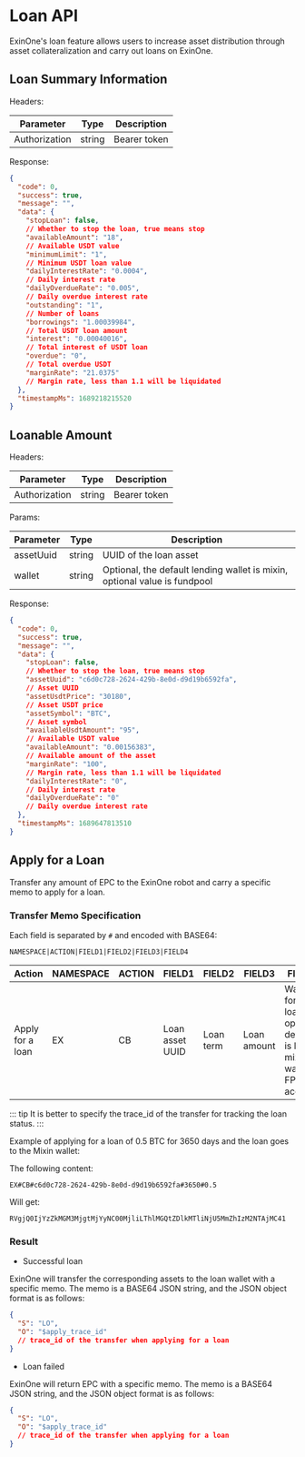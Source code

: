 # Loan API

ExinOne's loan feature allows users to increase asset distribution through asset collateralization and carry out loans
on ExinOne.

## Loan Summary Information

<APIEndpoint method="GET" url="/loan" />

Headers:

| Parameter     | Type   | Description  |
|---------------|--------|--------------|
| Authorization | string | Bearer token |

Response:

```json
{
  "code": 0,
  "success": true,
  "message": "",
  "data": {
    "stopLoan": false,
    // Whether to stop the loan, true means stop
    "availableAmount": "18",
    // Available USDT value
    "minimumLimit": "1",
    // Minimum USDT loan value
    "dailyInterestRate": "0.0004",
    // Daily interest rate
    "dailyOverdueRate": "0.005",
    // Daily overdue interest rate
    "outstanding": "1",
    // Number of loans
    "borrowings": "1.00039984",
    // Total USDT loan amount
    "interest": "0.00040016",
    // Total interest of USDT loan
    "overdue": "0",
    // Total overdue USDT
    "marginRate": "21.0375"
    // Margin rate, less than 1.1 will be liquidated
  },
  "timestampMs": 1689218215520
}
```

## Loanable Amount

<APIEndpoint method="GET" url="/loan/available" />

Headers:

| Parameter     | Type   | Description  |
|---------------|--------|--------------|
| Authorization | string | Bearer token |

Params:

| Parameter | Type   | Description                                                               |
|-----------|--------|---------------------------------------------------------------------------|
| assetUuid | string | UUID of the loan asset                                                    |
| wallet    | string | Optional, the default lending wallet is mixin, optional value is fundpool |

Response:

```json
{
  "code": 0,
  "success": true,
  "message": "",
  "data": {
    "stopLoan": false,
    // Whether to stop the loan, true means stop
    "assetUuid": "c6d0c728-2624-429b-8e0d-d9d19b6592fa",
    // Asset UUID
    "assetUsdtPrice": "30180",
    // Asset USDT price
    "assetSymbol": "BTC",
    // Asset symbol
    "availableUsdtAmount": "95",
    // Available USDT value
    "availableAmount": "0.00156383",
    // Available amount of the asset
    "marginRate": "100",
    // Margin rate, less than 1.1 will be liquidated
    "dailyInterestRate": "0",
    // Daily interest rate
    "dailyOverdueRate": "0"
    // Daily overdue interest rate
  },
  "timestampMs": 1689647813510
}
```

## Apply for a Loan

Transfer any amount of EPC to the ExinOne robot and carry a specific memo to apply for a loan.

### Transfer Memo Specification

Each field is separated by `#` and encoded with BASE64:

`NAMESPACE|ACTION|FIELD1|FIELD2|FIELD3|FIELD4`

| Action           | NAMESPACE | ACTION | FIELD1          | FIELD2    | FIELD3      | FIELD4                                                                      |
|------------------|-----------|--------|-----------------|-----------|-------------|-----------------------------------------------------------------------------|
| Apply for a loan | EX        | CB     | Loan asset UUID | Loan term | Loan amount | Wallet for the loan, optional, default is M: mixin wallet. FP: fund account |

::: tip
It is better to specify the trace_id of the transfer for tracking the loan status.
:::

Example of applying for a loan of 0.5 BTC for 3650 days and the loan goes to the Mixin wallet:

The following content:

```
EX#CB#c6d0c728-2624-429b-8e0d-d9d19b6592fa#3650#0.5
```

Will get:

```
RVgjQ0IjYzZkMGM3MjgtMjYyNC00MjliLThlMGQtZDlkMTliNjU5MmZhIzM2NTAjMC41
```

### Result

- Successful loan

ExinOne will transfer the corresponding assets to the loan wallet with a specific memo. The memo is a BASE64 JSON
string, and the JSON object format is as follows:

```json
{
  "S": "LO",
  "O": "$apply_trace_id"
  // trace_id of the transfer when applying for a loan
}
```

- Loan failed

ExinOne will return EPC with a specific memo. The memo is a BASE64 JSON string, and the JSON object format is as
follows:

```json
{
  "S": "LO",
  "O": "$apply_trace_id"
  // trace_id of the transfer when applying for a loan
}
```
